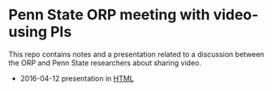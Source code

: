 # Penn State ORP meeting with video-using PIs

This repo contains notes and a presentation related to a discussion between the ORP and Penn State researchers about sharing video.

- 2016-04-12 presentation in [HTML](https://rawgit.com/databrary/presentations/master/psu-orp/video-sharing-psu.html)